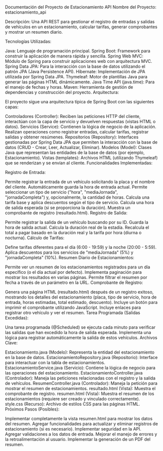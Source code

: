 Documentación del Proyecto de Estacionamiento API
Nombre del Proyecto: estacionamiento_api

Descripción: Una API REST para gestionar el registro de entradas y salidas de vehículos en un estacionamiento, calcular tarifas, generar comprobantes y mostrar un resumen diario.

Tecnologías Utilizadas:

Java: Lenguaje de programación principal.
Spring Boot: Framework para construir la aplicación de manera rápida y sencilla.
Spring Web MVC: Módulo de Spring para construir aplicaciones web con arquitectura MVC.
Spring Data JPA: Para la interacción con la base de datos utilizando el patrón JPA (Java Persistence API).
Hibernate: Implementación de JPA utilizada por Spring Data JPA.
Thymeleaf: Motor de plantillas Java para generar las páginas HTML dinámicamente.
Java Time API (java.time): Para el manejo de fechas y horas.
Maven: Herramienta de gestión de dependencias y construcción del proyecto.
Arquitectura:

El proyecto sigue una arquitectura típica de Spring Boot con las siguientes capas:

Controladores (Controller): Reciben las peticiones HTTP del cliente, interactúan con la capa de servicio y devuelven respuestas (vistas HTML o datos).
Servicios (Service): Contienen la lógica de negocio de la aplicación. Realizan operaciones como registrar entradas, calcular tarifas, registrar salidas y obtener resúmenes.
Repositorios (Repository): Interfaces gestionadas por Spring Data JPA que permiten la interacción con la base de datos (CRUD - Crear, Leer, Actualizar, Eliminar).
Modelos (Model): Clases Java que representan las entidades de la base de datos (por ejemplo, Estacionamiento).
Vistas (templates): Archivos HTML (utilizando Thymeleaf) que se renderizan y se envían al cliente.
Funcionalidades Implementadas:

Registro de Entrada:

Permite registrar la entrada de un vehículo solicitando la placa y el nombre del cliente.
Automáticamente guarda la hora de entrada actual.
Permite seleccionar un tipo de servicio ("hora", "mediaJornada", "jornadaCompleta") y, opcionalmente, la cantidad de horas.
Calcula una tarifa base y aplica descuentos según el tipo de servicio.
Calcula una hora de salida esperada (si se proporciona la duración).
Muestra un comprobante de registro (resultado.html).
Registro de Salida:

Permite registrar la salida de un vehículo buscando por su ID.
Guarda la hora de salida actual.
Calcula la duración real de la estadía.
Recalcula el total a pagar basado en la duración real y la tarifa por hora (diurna o nocturna).
Cálculo de Tarifas:

Define tarifas diferentes para el día (6:00 - 19:59) y la noche (20:00 - 5:59).
Aplica descuentos para los servicios de "mediaJornada" (5%) y "jornadaCompleta" (10%).
Resumen Diario de Estacionamientos:

Permite ver un resumen de los estacionamientos registrados para un día específico (o el día actual por defecto).
Implementa paginación para mostrar los resultados en varias páginas.
Permite filtrar el resumen por fecha a través de un parámetro en la URL.
Comprobante de Registro:

Genera una página HTML (resultado.html) después de un registro exitoso, mostrando los detalles del estacionamiento (placa, tipo de servicio, hora de entrada, horas estimadas, total estimado, descuento).
Incluye un botón para imprimir el comprobante utilizando JavaScript.
Incluye enlaces para registrar otro vehículo y ver el resumen.
Tarea Programada (Salidas Excedidas):

Una tarea programada (@Scheduled) se ejecuta cada minuto para verificar las salidas que han excedido la hora de salida esperada.
Implementa una lógica para registrar automáticamente la salida de estos vehículos.
Archivos Clave:

Estacionamiento.java (Modelo): Representa la entidad del estacionamiento en la base de datos.
EstacionamientoRepository.java (Repositorio): Interface para interactuar con la tabla de estacionamientos.
EstacionamientoService.java (Servicio): Contiene la lógica de negocio para las operaciones del estacionamiento.
EstacionamientoController.java (Controlador): Maneja las peticiones relacionadas con el registro y la salida de vehículos.
ResumenController.java (Controlador): Maneja la petición para mostrar el resumen de estacionamientos.
resultado.html (Vista): Muestra el comprobante de registro.
resumen.html (Vista): Muestra el resumen de los estacionamientos (requiere ser creado y vinculado correctamente).
style.css (Recurso): Archivo de estilos CSS para las páginas HTML.
Próximos Pasos (Posibles):

Implementar completamente la vista resumen.html para mostrar los datos del resumen.
Agregar funcionalidades para actualizar y eliminar registros de estacionamiento (si es necesario).
Implementar seguridad en la API.
Agregar validaciones a los datos de entrada.
Mejorar el manejo de errores y la retroalimentación al usuario.
Implementar la generación de un PDF del resumen.